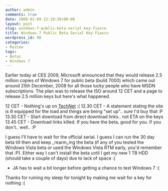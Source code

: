 ```yaml
---
author: admin
comments: true
date: 2009-01-09 22:19:38+00:00
layout: post
slug: windows-7-public-beta-serial-key-fiasco
title: Windows 7 Public Beta Serial Key Fiasco
wordpress_id: 98
categories:
- Review
tags:
- Betas
- Windows 7
---
```


Earlier today at CES 2009, Microsoft announced that they would release 2.5 million copies of Windows 7 for public beta (build 7000) which came out around 25th December, 2008 for all those lucky people who have MSDN subscriptions.
The plan was to release the ISO around 12 CET and a page to release 2.5 million keys but here's what happened.

12 CET - Nothing's up on [TechNet](http://technet.microsoft.com) :(
12.30 CET - A statement stating the site is ill equipped for the load and things are being "set up".. _sure_ I'd buy that :P
13.30 CET - Start download from direct download links.. not ETA on the keys
13.45 CET - Download links killed. If you have the beta, good for you. If you don't.. well.. :P

I guess I'll have to wait for the official serial. I guess I can run the 30 day beta till then and keep _rearm_ing the beta (if any of you tested the Windows Vista beta or used the Windows Vista RTM early, you'd remember that :P). Either way I can't install the beta until I get my new 1 TB HDD (should take a couple of days) due to lack of space :(

* JA has to wait a bit longer before getting a chance to test Windows 7 :(

Thanks for ruining my sleep for tonight by making me wait for a key for nothing :(
